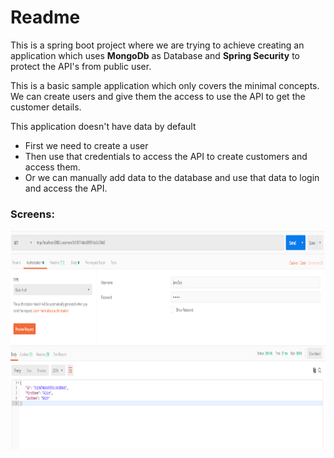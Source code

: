 # Readme

This is a spring boot project where we are trying to achieve creating an application which uses **MongoDb** as Database and **Spring Security** to protect the API's from public user.

This is a basic sample application which only covers the minimal concepts. We can create users and give them the access to use the API to get the customer details.

This application doesn't have data by default 
- First we need to create a user
- Then use that credentials to access the API to create customers and access them.
- Or we can manually add data to the database and use that data to login and access the API.

### Screens:
<img src="Screens/image1.PNG" width=600 height=350>
